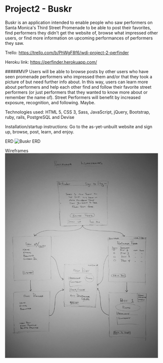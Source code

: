 # Project2 - Buskr

Buskr is an application intended to enable people who saw performers on Santa Monica's Third Street Promenade to be able to post their favorites, find performers they didn't get the website of, browse what impressed other users, or find more information on upcoming performances of performers they saw.

Trello:
https://trello.com/b/PhWgF8f6/wdi-project-2-perfinder

Heroku link:
https://perfinder.herokuapp.com/

#####MVP
Users will be able to browse posts by other users who have seen promenade performers who impressed them and/or that they took a picture of but need further info about.  In this way, users can learn more about performers and help each other find and follow their favorite street performers (or just performers that they wanted to know more about or remember the name of).  Street Performers will benefit by increased exposure, recognition, and following. Maybe.

Technologies used:
HTML 5, CSS 3, Sass, JavaScript, jQuery, Bootstrap, ruby, rails, PostgreSQL and Devise

<!-- Approach taken: -->

Installation/startup instructions:
Go to the as-yet-unbuilt website and sign up, browse, post, learn, and enjoy.

<!-- Unsolved problems and next steps. -->


ERD
<img src="assets/Buskr_ERD.png" alt="Buskr ERD" />

Wireframes
<img src="assets/Buskr_Wireframes.jpg" alt="Buskr Wireframes" />
